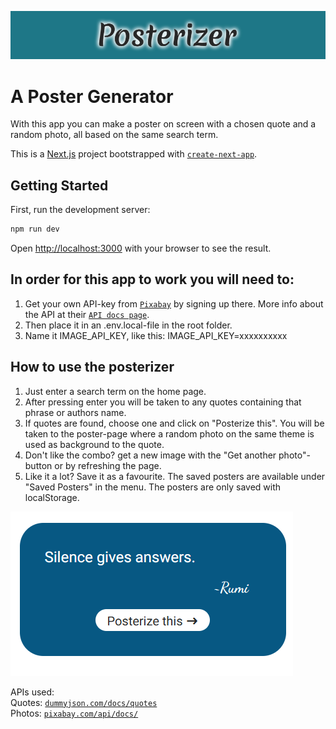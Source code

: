 
![Posterizer](public/Posterizer.png)

# A Poster Generator

With this app you can make a poster on screen with a chosen quote and a random photo, all based on the same search term.  

This is a [Next.js](https://nextjs.org) project bootstrapped with [`create-next-app`](https://nextjs.org/docs/app/api-reference/cli/create-next-app).

## Getting Started

First, run the development server:

```bash
npm run dev

```

Open [http://localhost:3000](http://localhost:3000) with your browser to see the result.  


    
## In order for this app to work you will need to:                                              

1. Get your own API-key from [`Pixabay`](https://pixabay.com/) by signing up there.
More info about the API at their [`API docs page`](https://pixabay.com/api/docs/).
2. Then place it in an .env.local-file in the root folder. 
3. Name it IMAGE_API_KEY, like this: IMAGE_API_KEY=xxxxxxxxxx
  

## How to use the posterizer

1. Just enter a search term on the home page.
2. After pressing enter you will be taken to any quotes containing that phrase or authors name.
3. If quotes are found, choose one and click on "Posterize this". You will be taken to the poster-page where a random photo on the same theme is used as background to the quote. 
4. Don't like the combo? get a new image with the "Get another photo"-button or by refreshing the page.
5. Like it a lot? Save it as a favourite. The saved posters are available under "Saved Posters" in the menu. The posters are only saved with localStorage.

![make poster with quote](public/aquote.png)

APIs used:  
Quotes: [`dummyjson.com/docs/quotes`](https://dummyjson.com/docs/quotes)  
Photos: [`pixabay.com/api/docs/`](https://pixabay.com/api/docs/)  


